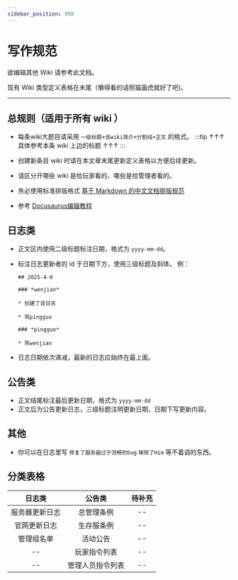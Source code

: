 ```yaml
---
sidebar_position: 998
---
```


# 写作规范

欲编辑其他 Wiki 请参考此文档。

现有 Wiki 类型定义表格在末尾（懒得看的话照猫画虎就好了吧)。

***

## 总规则（适用于所有 wiki ）

* 每条wiki大题目请采用 `一级标题+该wiki简介+分割线+正文` 的格式。
:::tip
↑↑↑ 具体参考本条 wiki 上边的标题 ↑↑↑
:::

* 创建新条目 wiki 时请在本文章末尾更新定义表格以方便后续更新。
* 请区分开哪些 wiki 是给玩家看的、哪些是给管理者看的。
* 务必使用标准排版格式 [基于 Markdown 的中文文档排版规范](https://zhuanlan.zhihu.com/p/144446995)
* 参考 [Docusaurus编辑教程](https://www.docusaurus.cn/docs)

## 日志类

* 正文区内使用二级标题标注日期，格式为 `yyyy-mm-dd`。
* 标注日志更新者的 id 于日期下方，使用三级标题及斜体。
	例：
	```
	## 2025-4-6
	
	### *wenjian*
	
	* 创建了该日志
	
	* 骂pingguo
	
	### *pingguo*
	
	* 骂wenjian
	
	```
	
* 日志日期依次递减，最新的日志应始终在最上面。

## 公告类

* 正文结尾标注最后更新日期，格式为 `yyyy-mm-dd` 
* 正文后为公告更新日志，三级标题注明更新日期，日期下写更新内容。

## 其他

* 你可以在日志里写 `修复了服务器过于流畅的bug` `移除了Him` 等不着调的东西。

## 分类表格

| 日志类 |   公告类    | 待补充 |
|:----:|:--------:|:----:|
| 服务器更新日志 |  总管理条例   | -- |
| 官网更新日志 |  生存服条例   | -- |
| 管理组名单 |   活动公告   | -- |
| -- |  玩家指令列表  | -- |
| -- | 管理人员指令列表 | -- |


